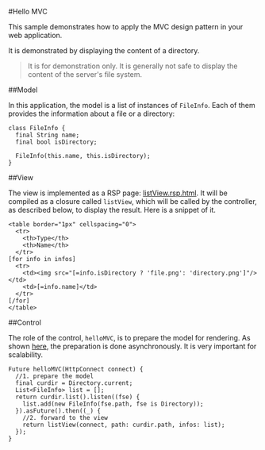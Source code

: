 #Hello MVC

This sample demonstrates how to apply the MVC design pattern in your web application.

It is demonstrated by displaying the content of a directory.

> It is for demonstration only. It is generally not safe to display the content of the server's file system.

##Model

In this application, the model is a list of instances of `FileInfo`. Each of them provides the information about a file or a directory:

    class FileInfo {
      final String name;
      final bool isDirectory;

      FileInfo(this.name, this.isDirectory);
    }

##View

The view is implemented as a RSP page: [listView.rsp.html](https://github.com/rikulo/stream/blob/master/example/hello-mvc/webapp/listView.rsp.html). It will be compiled as a closure called `listView`, which will be called by the controller, as described below, to display the result. Here is a snippet of it.

    <table border="1px" cellspacing="0">
      <tr>
        <th>Type</th>
        <th>Name</th>
      </tr>
    [for info in infos]
      <tr>
        <td><img src="[=info.isDirectory ? 'file.png': 'directory.png']"/></td>
        <td>[=info.name]</td>
      </tr>
    [/for]
    </table>


##Control

The role of the control, `helloMVC`, is to prepare the model for rendering. As shown [here](https://github.com/rikulo/stream/blob/master/example/hello-mvc/webapp/main.dart), the preparation is done asynchronously. It is very important for scalability.

    Future helloMVC(HttpConnect connect) {
      //1. prepare the model
      final curdir = Directory.current;
      List<FileInfo> list = [];
      return curdir.list().listen((fse) {
        list.add(new FileInfo(fse.path, fse is Directory));
      }).asFuture().then((_) {
        //2. forward to the view
        return listView(connect, path: curdir.path, infos: list);
      });
    }
